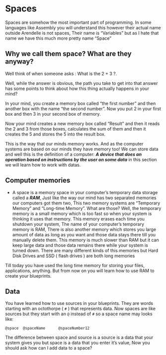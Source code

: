 # Spaces
Spaces are somehow the most important part of programming. In some languages like Assembly you will understand this however their actual name outside Arendelle is not spaces, Their name is “Variables” but as I hate that name we have this much more pretty name “Space”

## Why we call them space? What are they anyway?
Well think of when someone asks : What is the 2 + 3 ?.<br>

Well, while the answer is obvious, the path you take to get into that answer has some points to think about how this thing actually happens in your mind?<br>

In your mind, you create a memory box called “the first number” and then another box with the name “the second number”. Now you put 2 in your first box and then 3 in your second box of memory.<br>

Now your mind creates a new memory box called “Result” and then it reads the 2 and 3 from those boxes, calculates the sum of them and then it creates the 5 and stores the 5 into the result box.<br>

This is the way that our minds memory works. And as the computer systems are based on our minds they have memory too! We can store data and well this is the definition of a computer: ***A device that does an operation based on instructions by the user on some data*** in this section we will learn how to work with datas.

## Computer memories
- A space is a memory space in your computer’s temporary data storage called a ***RAM***, Just like the way our mind has two separated memories our computers got them two, This two memory systems are “Temporary Memory” and “Long-time Memory”. What are those? Well, the temporary memory is a small memory which is too fast so when your system is thinking it uses that memory. This memory erases each time you shutdown your system, The name of your computer’s temporary memory is RAM, There is also another memory which stores you large amount of data as long as you want and those data stays there till you manually delete them. This memory is much slower than RAM but it can keep large data and those data remains there while your system is turned down. There are many different kinds of this memories but Hard Disk Drives and SSD ( flash drives ) are both long memories<br>

Till today you have used the long time memory for storing your files, applications, anything. But from now on you will learn how to use RAM to create your blueprints.

## Data
You have learned how to use sources in your blueprints. They are words starting with an octothorpe ( `#` ) that represents data. Now spaces are like sources but they start with an `@` instead of `#` so a space name may looks like:<br>

```
@space	@spaceName		@spaceNumber12
```

The difference between space and source is a source is a data that your system gives you but space is a data that you enter it’s value, Now you should ask how can I add data to a space?
